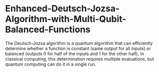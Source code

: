 # Enhanced-Deutsch-Jozsa-Algorithm-with-Multi-Qubit-Balanced-Functions
The Deutsch-Jozsa algorithm is a quantum algorithm that can efficiently determine whether a function is constant (same output for all inputs) or balanced (outputs 0 for half of the inputs and 1 for the other half). In classical computing, this determination requires multiple evaluations, but quantum computing can do it in a single run. 
